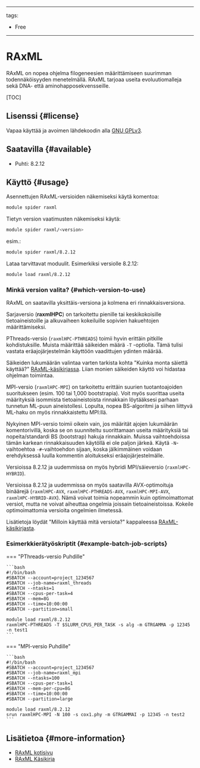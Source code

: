 
---
tags:
  - Free
---

# RAxML

RAxML on nopea ohjelma filogeneesien määrittämiseen suurimman todennäköisyyden menetelmällä. RAxML tarjoaa useita evoluutiomalleja sekä DNA- että aminohapposekvensseille.

[TOC]

## Lisenssi {#license}

Vapaa käyttää ja avoimen lähdekoodin alla [GNU GPLv3](https://www.gnu.org/licenses/gpl-3.0.html).

## Saatavilla {#available}

- Puhti: 8.2.12

## Käyttö {#usage}

Asennettujen RAxML-versioiden näkemiseksi käytä komentoa:

```bash
module spider raxml
```

Tietyn version vaatimusten näkemiseksi käytä:

```bash
module spider raxml/<version>
```

esim.:

```bash
module spider raxml/8.2.12
```

Lataa tarvittavat moduulit. Esimerkiksi versiolle 8.2.12:

```bash
module load raxml/8.2.12
```

### Minkä version valita? {#which-version-to-use}

RAxML on saatavilla yksittäis-versiona ja kolmena eri rinnakkaisversiona.

Sarjaversio (**raxmlHPC**) on tarkoitettu pienille tai keskikokoisille tietoaineistoille ja alkuvaiheen kokeiluille sopivien hakuehtojen määrittämiseksi.

PThreads-versio (`raxmlHPC-PTHREADS`) toimii hyvin erittäin pitkille kohdistuksille. Muista määrittää säikeiden määrä ­`-T` -optiolla. Tämä tulisi vastata eräajojärjestelmän käyttöön vaadittujen ydinten määrää.

Säikeiden lukumäärän valintaa varten tarkista kohta "Kuinka monta säiettä käyttää?" [RAxML-käsikirjassa](https://cme.h-its.org/exelixis/resource/download/NewManual.pdf). Liian monien säikeiden käyttö voi hidastaa ohjelman toimintaa.

MPI-versio (`raxmlHPC-MPI`) on tarkoitettu erittäin suurien tuotantoajoiden suoritukseen (esim. 100 tai 1,000 bootstrapia). Voit myös suorittaa useita määrityksiä isommista tietoaineistoista rinnakkain löytääksesi parhaan tunnetun ML-puun aineistollesi. Lopulta, nopea BS-algoritmi ja siihen liittyvä ML-haku on myös rinnakkaistettu MPI:llä.

Nykyinen MPI-versio toimii oikein vain, jos määrität ajojen lukumäärän komentorivillä, koska se on suunniteltu suorittamaan useita määrityksiä tai nopeita/standardi BS (bootstrap) hakuja rinnakkain. Muissa vaihtoehdoissa tämän karkean rinnakkaisuuden käytöllä ei ole paljon järkeä. Käytä `-N`-vaihtoehtoa `-#`-vaihtoehdon sijaan, koska jälkimmäinen voidaan erehdyksessä luulla kommentin aloitukseksi eräajojärjestelmälle.

Versioissa 8.2.12 ja uudemmissa on myös hybridi MPI/säieversio (`raxmlHPC-HYBRID`).

Versioissa 8.2.12 ja uudemmissa on myös saatavilla AVX-optimoituja binäärejä (`raxmlHPC-AVX`, `raxmlHPC-PTHREADS-AVX`, `raxmlHPC-MPI-AVX`, `raxmlHPC-HYBRID-AVX`). Nämä voivat toimia nopeammin kuin optimoimattomat versiot, mutta ne voivat aiheuttaa ongelmia joissain tietoaineistoissa. Kokeile optimoimattomia versioita ongelmien ilmetessä.

Lisätietoja löydät "Milloin käyttää mitä versiota?" kappaleessa [RAxML-käsikirjasta](https://cme.h-its.org/exelixis/resource/download/NewManual.pdf).

### Esimerkkierätyöskriptit {#example-batch-job-scripts}

=== "PThreads-versio Puhdille"

    ```bash
    #!/bin/bash
    #SBATCH --account=project_1234567
    #SBATCH --job-name=raxml_threads
    #SBATCH --ntasks=1
    #SBATCH --cpus-per-task=4
    #SBATCH --mem=8G
    #SBATCH --time=10:00:00
    #SBATCH --partition=small

    module load raxml/8.2.12
    raxmlHPC-PTHREADS -T $SLURM_CPUS_PER_TASK ­-s alg -­m GTRGAMMA ­-p 12345 ­-n test1
    ```

=== "MPI-versio Puhdille"

    ```bash
    #!/bin/bash
    #SBATCH --account=project_1234567
    #SBATCH --job-name=raxml_mpi
    #SBATCH --ntasks=100
    #SBATCH --cpus-per-task=1
    #SBATCH --mem-per-cpu=8G
    #SBATCH --time=10:00:00
    #SBATCH --partition=large

    module load raxml/8.2.12
    srun raxmlHPC-MPI -N 100 -s cox1.phy -m GTRGAMMAI -p 12345 -n test2
    ```

## Lisätietoa {#more-information}

* [RAxML kotisivu](http://www.exelixis-lab.org/)
* [RAxML Käsikirja](https://cme.h-its.org/exelixis/resource/download/NewManual.pdf)

